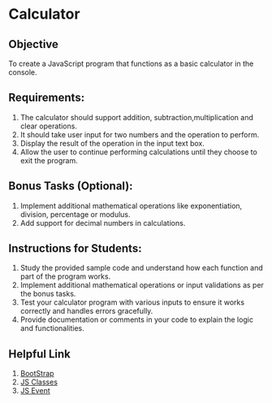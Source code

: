 # Calculator

## Objective
To create a JavaScript program that functions as a basic calculator in the console.

## Requirements:
1. The calculator should support addition, subtraction,multiplication and clear operations.
2. It should take user input for two numbers and the operation to perform.
3. Display the result of the operation in the input text box.
4. Allow the user to continue performing calculations until they choose to exit the program.

## Bonus Tasks (Optional):
1. Implement additional mathematical operations like exponentiation, division, percentage or modulus.
2. Add support for decimal numbers in calculations.

## Instructions for Students:
1. Study the provided sample code and understand how each function and part of the program works.
2. Implement additional mathematical operations or input validations as per the bonus tasks.
3. Test your calculator program with various inputs to ensure it works correctly and handles errors gracefully.
4. Provide documentation or comments in your code to explain the logic and functionalities.

## Helpful Link
1. [BootStrap](https://getbootstrap.com/docs/5.3)
2. [JS Classes](https://developer.mozilla.org/en-US/docs/Web/JavaScript/Reference/Classes)
3. [JS Event](https://developer.mozilla.org/en-US/docs/Web/Events)
